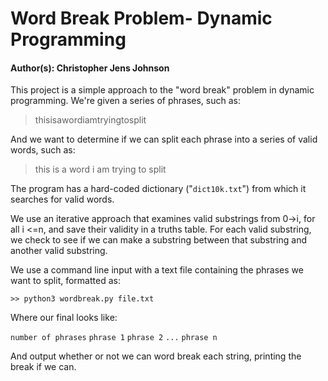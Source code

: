 # Word Break Problem- Dynamic Programming

#### Author(s): Christopher Jens Johnson

This project is a simple approach to the "word break" problem in dynamic programming. We're given a series of phrases, such as:

> thisisawordiamtryingtosplit

And we want to determine if we can split each phrase into a series of valid words, such as:

> this is a word i am trying to split


The program has a hard-coded dictionary ("`dict10k.txt`") from which it searches for valid words.


We use an iterative approach that examines valid substrings from 0->i, for all i <=n, and save their validity in a truths table. For each valid substring, we check to see if we can make a substring between that substring and another valid substring.


We use a command line input with a text file containing the phrases we want to split, formatted as:

`>> python3 wordbreak.py file.txt`

Where our final looks like:


`number of phrases`
`phrase 1`
`phrase 2`
`...`
`phrase n`

And output whether or not we can word break each string, printing the break if we can.
